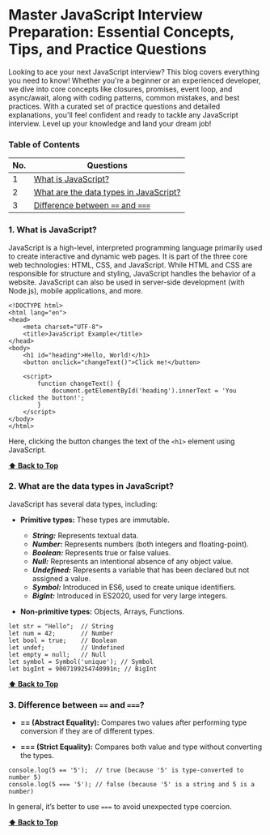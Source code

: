 # Master JavaScript Interview Preparation: Essential Concepts, Tips, and Practice Questions

Looking to ace your next JavaScript interview? This blog covers everything you need to know! Whether you're a beginner or an experienced developer, we dive into core concepts like closures, promises, event loop, and async/await, along with coding patterns, common mistakes, and best practices. With a curated set of practice questions and detailed explanations, you'll feel confident and ready to tackle any JavaScript interview. Level up your knowledge and land your dream job!

### Table of Contents

| No. | Questions |
| --- | --------- |
| 1 | [What is JavaScript?](#1-what-is-javascript) |
| 2 | [What are the data types in JavaScript?](#2-what-are-the-data-types-in-javascript) |
| 3 | [Difference between `==` and `===`](#3-difference-between--and-) |


### 1. What is JavaScript?

JavaScript is a high-level, interpreted programming language primarily used to create interactive and dynamic web pages. It is part of the three core web technologies: HTML, CSS, and JavaScript. While HTML and CSS are responsible for structure and styling, JavaScript handles the behavior of a website. JavaScript can also be used in server-side development (with Node.js), mobile applications, and more.

```
<!DOCTYPE html>
<html lang="en">
<head>
    <meta charset="UTF-8">
    <title>JavaScript Example</title>
</head>
<body>
    <h1 id="heading">Hello, World!</h1>
    <button onclick="changeText()">Click me!</button>

    <script>
        function changeText() {
            document.getElementById('heading').innerText = 'You clicked the button!';
        }
    </script>
</body>
</html>
```
Here, clicking the button changes the text of the `<h1>` element using JavaScript.

**[⬆ Back to Top](#table-of-contents)**


### 2. What are the data types in JavaScript?

JavaScript has several data types, including:

- **Primitive types:** These types are immutable.
    - ***String:*** Represents textual data.
    - ***Number:*** Represents numbers (both integers and floating-point).
    - ***Boolean:*** Represents true or false values.
    - ***Null:*** Represents an intentional absence of any object value.
    - ***Undefined:*** Represents a variable that has been declared but not assigned a value.
    - ***Symbol:*** Introduced in ES6, used to create unique identifiers.
    - ***BigInt:*** Introduced in ES2020, used for very large integers.

- **Non-primitive types:** Objects, Arrays, Functions.

```
let str = "Hello";  // String
let num = 42;       // Number
let bool = true;    // Boolean
let undef;          // Undefined
let empty = null;   // Null
let symbol = Symbol('unique'); // Symbol
let bigInt = 9007199254740991n; // BigInt
```

**[⬆ Back to Top](#table-of-contents)**

### 3. Difference between `==` and `===`?

- **== (Abstract Equality):** Compares two values after performing type conversion if they are of different types.

- **=== (Strict Equality):** Compares both value and type without converting the types.

```
console.log(5 == '5');  // true (because '5' is type-converted to number 5)
console.log(5 === '5'); // false (because '5' is a string and 5 is a number)
```

In general, it’s better to use `===` to avoid unexpected type coercion.

**[⬆ Back to Top](#table-of-contents)**
